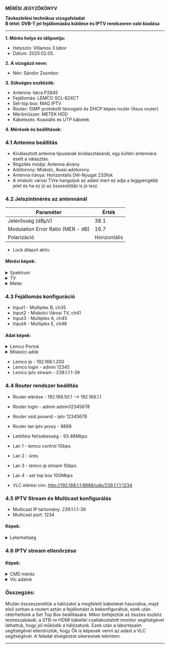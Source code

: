 **MÉRÉSI JEGYZŐKÖNYV**

**Távkozlelési technikus vizsgafeladat**  
**B tétel: DVB-T jel fejállomásba küldése és IPTV rendszeren való kiadása**

---

**1. Mérés helye és időpontja:**  
- Helyszín: Villamos 3 labor
- Dátum: 2025.02.05.


**2. A vizsgázó neve:**  
- Név: Sándor Zsombor

**3. Sükséges eszközök:**  
- Antenna: Iskra P2845
- Fejállomás: LEMCO SCL-824CT
- Set-top box: MAG IPTV
- Router: IGMP protokollt támogató és DHCP képes router (Asus router)
- Mérőműszer: METEK HDD
- Kábelezés: Koaxiális és UTP kábelek

**4. Mérések és beállítások:**

### **4.1 Antenna beállítás**
- Kiválasztott antenna típusának kiválasztásánál, egy kültéri antennára esett a választás.
- Rögzítés módja: Antenna álvány
- Adótorony: Miskolc, Avasi adótorony
- Antenna iránya: Horizontális Dél-Nyugat 233fok
- A miskolc városi TVre hangoljuk az adást mert ez adja a leggyengébb jelet és ha ez jó az összestöbbi is jó lesz.

### **4.2 Jelszintmérés az antennánál**
| Paraméter | Érték |
|------------|---------|
| Jelerősség (dBμV) | 38.1 |
| Modulation Error Ratio (MER - dB) | 16.7 |
| Polarizáció | Horizontális 

- Lock állapot aktív.

#### **Mérési képek:**

<details>
    <summary>Spektrum</summary>
    <img src="" width="960" height="540">
</details>
<details>
    <summary>TV</summary>
    <img src="" width="960" height="540">
</details>
<details>
    <summary>Meter</summary>
    <img src="" width="960" height="540">
</details>


### **4.3 Fejállomás konfiguráció**
- Input1 - Multiplex B, ch35
- Input2 - Miskolci Városi TV, ch41
- Input3 - Multiplex A, ch45
- Input4 - Multiplex E, ch48

#### **Adat képek:**
<details>
    <summary>Lemco Portok</summary>
    <img src="" width="960" height="540">
    <img src="" width="540" height="960">
</details>
<details>
    <summary>Miskolci adók</summary>
    <img src="" width="960" height="540">
</details>


- Lemco ip - 192.168.1.200
- Lemco login - admin 12345
- Lemco iptv stream - 239.1.1.1-39

### **4.4 Router rendszer beállítás**
- Router elérése - 192.168.50.1 --> 192.168.1.1
- Router login - admin admin12345678
- Router ssid psswrd - iptv 12345678
- Router lan iptv proxy - 8888
- Letöltési fel/sebesség - 93.46Mbps

- Lan 1 - lemco control 1Gbps
- Lan 2 - üres
- Lan 3 - lemco ip stream 1Gbps
- Lan 4 - set top box 100Mbps

- VLC elérési cím: http://192.168.1.1:8888/udp/239.1.1.1:1234

### **4.5 IPTV Stream és Multicast konfigurálás**
- Multicast IP tartomány: 239.1.1.1-39
- Multicast port: 1234

#### **Képek:**
<details>
    <summary>Leterheltség</summary>
    <img src="" width="960" height="540">
</details>

### **4.6 IPTV stream ellenőrzése**

#### **Képek:**
<details>
    <summary>CMD mérés</summary>
    <img src="" width="960" height="540">
</details>
<details>
    <summary>Vlc adatok</summary>
    <img src="" width="540" height="960">
    <img src="" width="540" height="960">
</details>


### **Összegzés:**
Miután összeszereltük a hálózatot a megfelelő kábeleket használva, majd első sorban a routert aztán a fejállomást is bekonfiguráltuk, ezek után rátérhettünk a Set Top Box beállítására. Mikor befejeztük az összes eszköz testreszabását, a STB-re HDMI kábellel csatlakoztatott monitor segítségével láthattuk, hogy jól működik a hálózatunk. Ezek után a labortásaim segítségével ellenőriztük, hogy Ők is képesek venni az adást a VLC segítségével. A feladat elvégézést sikeresnek tekintem.


---


